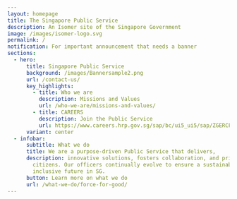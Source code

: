 ```yaml
---
layout: homepage
title: The Singapore Public Service
description: An Isomer site of the Singapore Government
image: /images/isomer-logo.svg
permalink: /
notification: For important announcement that needs a banner
sections:
  - hero:
      title: Singapore Public Service
      background: /images/Bannersample2.png
      url: /contact-us/
      key_highlights:
        - title: Who we are
          description: Missions and Values
          url: /who-we-are/missions-and-values/
        - title: CAREERS
          description: Join the Public Service
          url: https://www.careers.hrp.gov.sg/sap/bc/ui5_ui5/sap/ZGERCFA004/index.html
      variant: center
  - infobar:
      subtitle: What we do
      title: We are a purpose-driven Public Service that delivers,
      description: innovative solutions, fosters collaboration, and prioritises our
        citizens. Our officers continually evolve to ensure a sustainable and
        inclusive future in SG.
      button: Learn more on what we do
      url: /what-we-do/force-for-good/
---
```

